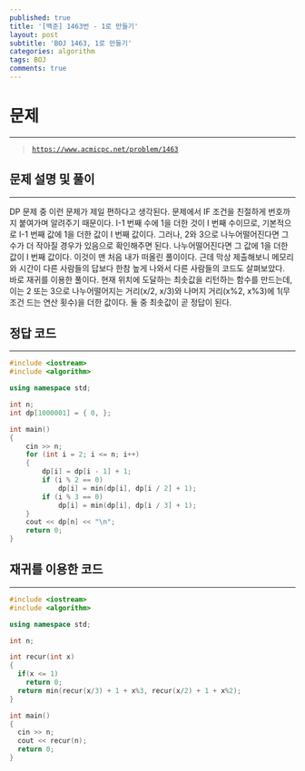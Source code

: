 ```yaml
---
published: true
title: '[백준] 1463번 - 1로 만들기'
layout: post
subtitle: 'BOJ 1463, 1로 만들기'
categories: algorithm
tags: BOJ
comments: true
---
```

# **문제**
---
> [`https://www.acmicpc.net/problem/1463`](https://www.acmicpc.net/problem/1463)

## **문제 설명 및 풀이**
---
DP 문제 중 이런 문제가 제일 편하다고 생각된다. 문제에서 IF 조건을 친절하게 번호까지 붙여가며 알려주기 때문이다. I-1 번째 수에 1을 더한 것이 I 번째 수이므로, 기본적으로 I-1 번째 값에 1을 더한 값이 I 번째 값이다. 그러나, 2와 3으로 나누어떨어진다면 그 수가 더 작아질 경우가 있음으로 확인해주면 된다. 나누어떨어진다면 그 값에 1을 더한 값이 I 번째 값이다. 이것이 맨 처음 내가 떠올린 풀이이다. 근데 막상 제출해보니 메모리와 시간이 다른 사람들의 답보다 한참 높게 나와서 다른 사람들의 코드도 살펴보았다.  
바로 재귀를 이용한 풀이다. 현재 위치에 도달하는 최솟값을 리턴하는 함수를 만드는데, 이는 2 또는 3으로 나누어떨어지는 거리(x/2, x/3)와 나머지 거리(x%2, x%3)에 1(무조건 드는 연산 횟수)을 더한 값이다. 둘 중 최솟값이 곧 정답이 된다.

## **정답 코드**
---

```c++
#include <iostream>
#include <algorithm>

using namespace std;

int n;
int dp[1000001] = { 0, };

int main()
{
    cin >> n;
    for (int i = 2; i <= n; i++)
    {
        dp[i] = dp[i - 1] + 1;
        if (i % 2 == 0)
            dp[i] = min(dp[i], dp[i / 2] + 1);
        if (i % 3 == 0)
            dp[i] = min(dp[i], dp[i / 3] + 1);
    }
    cout << dp[n] << "\n";
    return 0;
}
```
## 재귀를 이용한 코드
---

```c++
#include <iostream>
#include <algorithm>

using namespace std;

int n;

int recur(int x)
{
  if(x <= 1)
    return 0;
  return min(recur(x/3) + 1 + x%3, recur(x/2) + 1 + x%2);
}

int main()
{
  cin >> n;
  cout << recur(n);
  return 0;
}
```
